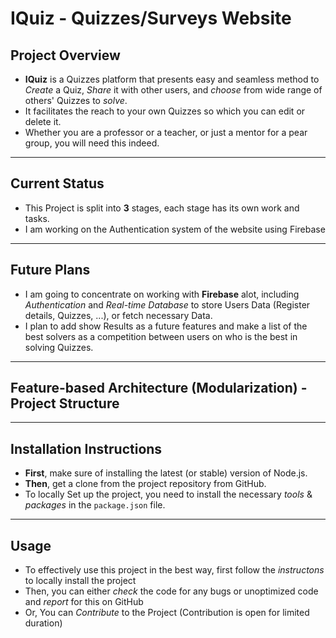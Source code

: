 # IQuiz - Quizzes/Surveys Website

## Project Overview

- **IQuiz** is a Quizzes platform that presents easy and seamless method to _Create_ a Quiz, _Share_ it with other users, and _choose_ from wide range of others' Quizzes to _solve_.
- It facilitates the reach to your own Quizzes so which you can edit or delete it.
- Whether you are a professor or a teacher, or just a mentor for a pear group, you will need this indeed.

---

## Current Status

- This Project is split into **3** stages, each stage has its own work and tasks.
- I am working on the Authentication system of the website using Firebase

---

## Future Plans

- I am going to concentrate on working with **Firebase** alot, including _Authentication_ and _Real-time Database_ to store Users Data (Register details, Quizzes, ...), or fetch necessary Data.
- I plan to add show Results as a future features and make a list of the best solvers as a competition between users on who is the best in solving Quizzes.

---

## Feature-based Architecture (Modularization) - Project Structure

---

## Installation Instructions

- **First**, make sure of installing the latest (or stable) version of Node.js.
- **Then**, get a clone from the project repository from GitHub.
- To locally Set up the project, you need to install the necessary _tools_ & _packages_ in the `package.json` file.

---

## Usage

- To effectively use this project in the best way, first follow the _instructons_ to locally install the project
- Then, you can either _check_ the code for any bugs or unoptimized code and _report_ for this on GitHub
- Or, You can _Contribute_ to the Project (Contribution is open for limited duration)
